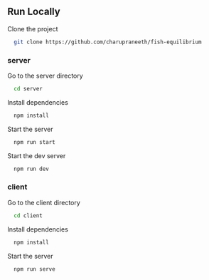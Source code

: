 ## Run Locally

Clone the project

```bash
  git clone https://github.com/charupraneeth/fish-equilibrium
```

### server

Go to the server directory

```bash
  cd server
```

Install dependencies

```bash
  npm install
```

Start the server

```bash
  npm run start
```

Start the dev server

```bash
  npm run dev
```

### client

Go to the client directory

```bash
  cd client
```

Install dependencies

```bash
  npm install
```

Start the server

```bash
  npm run serve
```
